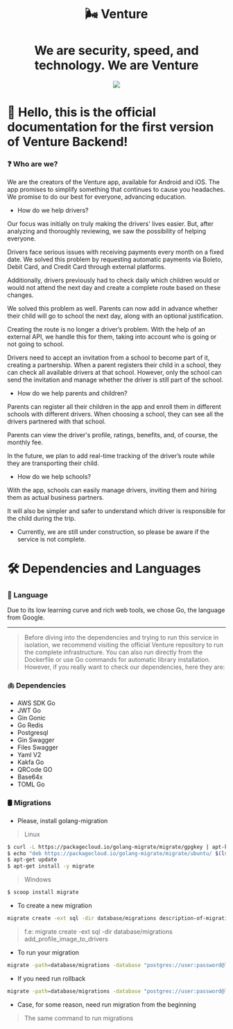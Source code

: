 <h1 align="center"> 🌬️ Venture </h1>

<h1 align="center"> We are security, speed, and technology. We are Venture </h1>

<p align="center">
  <img src="https://i.imgur.com/yieDOSJ.png"/>
</p>

# 👋 Hello, this is the official documentation for the first version of Venture Backend!

### ❓ Who are we?

We are the creators of the Venture app, available for Android and iOS. The app promises to simplify something that continues to cause you headaches. We promise to do our best for everyone, advancing education.

- How do we help drivers?

Our focus was initially on truly making the drivers' lives easier. But, after analyzing and thoroughly reviewing, we saw the possibility of helping everyone.

Drivers face serious issues with receiving payments every month on a fixed date. We solved this problem by requesting automatic payments via Boleto, Debit Card, and Credit Card through external platforms.

Additionally, drivers previously had to check daily which children would or would not attend the next day and create a complete route based on these changes.

We solved this problem as well. Parents can now add in advance whether their child will go to school the next day, along with an optional justification.

Creating the route is no longer a driver’s problem. With the help of an external API, we handle this for them, taking into account who is going or not going to school.

Drivers need to accept an invitation from a school to become part of it, creating a partnership. When a parent registers their child in a school, they can check all available drivers at that school. However, only the school can send the invitation and manage whether the driver is still part of the school.

- How do we help parents and children?

Parents can register all their children in the app and enroll them in different schools with different drivers. When choosing a school, they can see all the drivers partnered with that school.

Parents can view the driver's profile, ratings, benefits, and, of course, the monthly fee.

In the future, we plan to add real-time tracking of the driver’s route while they are transporting their child.

- How do we help schools?

With the app, schools can easily manage drivers, inviting them and hiring them as actual business partners.

It will also be simpler and safer to understand which driver is responsible for the child during the trip.

- Currently, we are still under construction, so please be aware if the service is not complete.

# 🛠️ Dependencies and Languages

### 🔵 Language

Due to its low learning curve and rich web tools, we chose Go, the language from Google.

---

> Before diving into the dependencies and trying to run this service in isolation, we recommend visiting the official Venture repository to run the complete infrastructure. You can also run directly from the Dockerfile or use Go commands for automatic library installation. However, if you really want to check our dependencies, here they are:

### 🫁 Dependencies

- AWS SDK Go
- JWT Go
- Gin Gonic
- Go Redis
- Postgresql
- Gin Swagger
- Files Swagger
- Yaml V2
- Kakfa Go
- QRCode GO
- Base64x
- TOML Go


### 🛢 Migrations

- Please, install golang-migration

> Linux
```bash
$ curl -L https://packagecloud.io/golang-migrate/migrate/gpgkey | apt-key add -
$ echo "deb https://packagecloud.io/golang-migrate/migrate/ubuntu/ $(lsb_release -sc) main" > /etc/apt/sources.list.d/migrate.list
$ apt-get update
$ apt-get install -y migrate
```

> Windows
```bash
$ scoop install migrate
```

- To create a new migration
```bash
migrate create -ext sql -dir database/migrations description-of-migration
```
> f.e: migrate create -ext sql -dir database/migrations add_profile_image_to_drivers

- To run your migration
```bash
migrate -path=database/migrations -database "postgres://user:password@localhost:5432/mydb?sslmode=disable" up
```

- If you need run rollback
```bash
migrate -path=database/migrations -database "postgres://user:password@localhost:5432/mydb?sslmode=disable" down
```

- Case, for some reason, need run migration from the beginning
> The same command to run migrations
